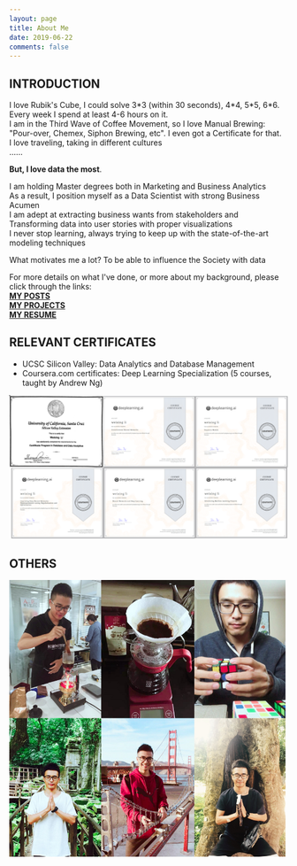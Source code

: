 ```yaml
---
layout: page
title: About Me
date: 2019-06-22
comments: false
---
```



## INTRODUCTION

I love Rubik's Cube, I could solve 3\*3 (within 30 seconds), 4\*4, 5\*5, 6\*6. <br>
Every week I spend at least 4-6 hours on it. <br>
I am in the Third Wave of Coffee Movement, so I love Manual Brewing: <br>
"Pour-over, Chemex, Siphon Brewing, etc". I even got a Certificate for that. <br>
I love traveling, taking in different cultures <br>
...... <br>

**But, I love data the most**.

I am holding Master degrees both in Marketing and Business Analytics <br>
As a result, I position myself as a Data Scientist with strong Business Acumen <br>
I am adept at extracting business wants from stakeholders and <br>
Transforming data into user stories with proper visualizations <br>
I never stop learning, always trying to keep up with the state-of-the-art modeling techniques <br>

What motivates me a lot? To be able to influence the Society with data<br>

For more details on what I've done, or more about my background, please click through the links:<br>
**[MY POSTS](https://medium.com/@wli10)<br>
[MY PROJECTS](https://jeremite.github.io/projects)<br>
[MY RESUME](https://github.com/jeremite/jeremite.github.io/blob/master/assets/img/Resume_WeixingLi_D.S..pdf)**


## RELEVANT CERTIFICATES
* UCSC Silicon Valley: Data Analytics and Database Management
* Coursera.com certificates: Deep Learning Specialization (5 courses, taught by Andrew Ng)

<img src="https://github.com/jeremite/jeremite.github.io/blob/master/assets/img/Post/c00.png?raw=true">

## OTHERS
<img height="500" alt="" width="500" src="https://github.com/jeremite/jeremite.github.io/blob/master/assets/img/Post/p10.png?raw=true">

